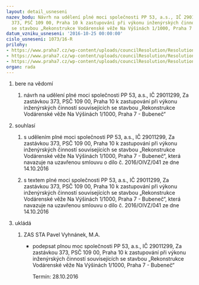 ```yaml
---
layout: detail_usneseni
nazev_bodu: Návrh na udělení plné moci společnosti PP 53, a.s., IČ 29011299, Za zastávkou
  373, PSČ 109 00, Praha 10 k zastupování při výkonu inženýrských činností souvisejících
  se stavbou „Rekonstrukce Vodárenské věže Na Výšinách 1/1000, Praha 7 - Bubeneč“
datum_vzniku_usneseni: '2016-10-25 00:00:00'
cislo_usneseni: 1073/16-R
prilohy:
- https://www.praha7.cz/wp-content/uploads/councilResolution/Resolutions/28299/export/01_VodarVezPlnMoc~123308.doc
- https://www.praha7.cz/wp-content/uploads/councilResolution/Resolutions/28299/export/02_VodarVezPlnMoc~123307.docx
- https://www.praha7.cz/wp-content/uploads/councilResolution/Resolutions/28299/export/export~297511.pdf
organ: rada
---
```

<ol id="urzList" class="urzList_view"><li id="" class="urzClass1"><span name="1">bere na vědomí</span><ol class="urzOlClass"><li style="text-align: left;" id="" class="urzClass2"><span><p>návrh na udělení plné moci společnosti PP 53, a.s., IČ 29011299, Za zastávkou 373, PSČ 109 00, Praha 10 k zastupování při výkonu inženýrských činností souvisejících se stavbou „Rekonstrukce Vodárenské věže Na Výšinách 1/1000, Praha 7 - Bubeneč“</p></span></li></ol></li><li id="" class="urzClass1"><span name="26">souhlasí</span><ol class="urzOlClass"><li style="text-align: left;" id="" class="urzClass2"><span><p>s udělením plné moci společnosti PP 53, a.s., IČ 29011299, Za zastávkou 373, PSČ 109 00, Praha 10 k zastupování při výkonu inženýrských činností souvisejících se stavbou „Rekonstrukce Vodárenské věže Na Výšinách 1/1000, Praha 7 - Bubeneč“, která navazuje na uzavřenou smlouvu o dílo č. 2016/OIVZ/041 ze dne 14.10.2016<br></p></span></li><li style="text-align: left;" id="" class="urzClass2"><span><p>s textem plné moci společnosti PP 53, a.s., IČ 29011299, Za zastávkou 373, PSČ 109 00, Praha 10 k zastupování při výkonu inženýrských činností souvisejících se stavbou „Rekonstrukce Vodárenské věže Na Výšinách 1/1000, Praha 7 - Bubeneč“, která navazuje na uzavřenou smlouvu o dílo č. 2016/OIVZ/041 ze dne 14.10.2016</p></span></li></ol></li><li class="urzClass1" id="urzUkoly"><span name="1">ukládá</span><ol class="urzOlClass"><li class="urzClass2"><span><p>ZAS STA Pavel Vyhnánek, M.A.</p></span><ul class="urzUlClass"><li class="urzClass3"><span><p>podepsat plnou moc společnosti PP 53, a.s., IČ 29011299, Za zastávkou 373, PSČ 109 00, Praha 10 k zastupování při výkonu inženýrských činností souvisejících se stavbou „Rekonstrukce Vodárenské věže Na Výšinách 1/1000, Praha 7 - Bubeneč“</p></span><span class="urzUkolTermin">  Termín:&nbsp;28.10.2016</span></li></ul></li></ol></li></ol>